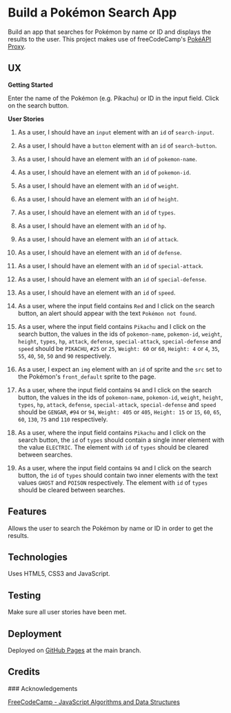 # Build a Pokémon Search App

Build an app that searches for Pokémon by name or ID and displays the results to the user.  This project makes use of freeCodeCamp's [PokéAPI Proxy](https://pokeapi-proxy.freecodecamp.rocks).

## UX

**Getting Started**

Enter the name of the Pokémon (e.g. Pikachu) or ID in the input field.  Click on the search button.

**User Stories**

1.  As a user, I should have an `input` element with an `id` of `search-input`.

2.  As a user, I should have a `button` element with an `id` of `search-button`.

3.  As a user, I should have an element with an `id` of `pokemon-name`.

4.  As a user, I should have an element with an `id` of `pokemon-id`.

5.  As a user, I should have an element with an `id` of `weight`.

6.  As a user, I should have an element with an `id` of `height`.

7.  As a user, I should have an element with an `id` of `types`.

8.  As a user, I should have an element with an `id` of `hp`.

9.  As a user, I should have an element with an `id` of `attack`.

10.  As a user, I should have an element with an `id` of `defense`.

11.  As a user, I should have an element with an `id` of `special-attack`.

12.  As a user, I should have an element with an `id` of `special-defense`.

13.  As a user, I should have an element with an `id` of `speed`.

14.  As a user, where the input field contains `Red` and I click on the search button, an alert should appear with the text `Pokémon not found`.

15.  As a user, where the input field contains `Pikachu` and I click on the search button, the values in the ids of `pokemon-name`, `pokemon-id`, `weight`, `height`, `types`, `hp`, `attack`, `defense`, `special-attack`, `special-defense` and `speed` should be `PIKACHU`, `#25` or `25`, `Weight: 60` or `60`, `Height: 4` or `4`, `35`, `55`, `40`, `50`, `50` and `90` respectively.

16.  As a user, I expect an `img` element with an `id` of sprite and the `src` set to the Pokémon's `front_default` sprite to the page.

17.  As a user, where the input field contains `94` and I click on the search button, the values in the ids of `pokemon-name`, `pokemon-id`, `weight`, `height`, `types`, `hp`, `attack`, `defense`, `special-attack`, `special-defense` and `speed` should be `GENGAR`, `#94` or `94`, `Weight: 405` or `405`, `Height: 15` or `15`, `60`, `65`, `60`, `130`, `75` and `110` respectively.

18.  As a user, where the input field contains `Pikachu` and I click on the search button, the `id` of `types` should contain a single inner element with the value `ELECTRIC`.  The element with `id` of `types` should be cleared between searches.

19.  As a user, where the input field contains `94` and I click on the search button, the `id` of `types` should contain two inner elements with the text values `GHOST` and `POISON` respectively.  The element with `id` of `types` should be cleared between searches.

## Features

Allows the user to search the Pokémon by name or ID in order to get the results.

## Technologies

Uses HTML5, CSS3 and JavaScript.

## Testing

Make sure all user stories have been met.

## Deployment

Deployed on [GitHub Pages](https://derektypist.github.io/build-a-pokemon-search-app/) at the main branch.

## Credits

### Acknowledgements

[FreeCodeCamp - JavaScript Algorithms and Data Structures](https://www.freecodecamp.org/learn/javascript-algorithms-and-data-structures-v8/)


